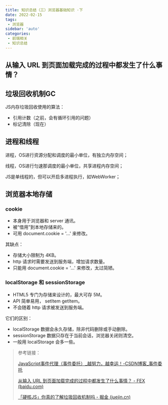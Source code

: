 ```yaml
---
title: 知识总结（三）浏览器基础知识 ·下
date: 2022-02-15
tags:
 - 浏览器
sidebar: 'auto'
categories:
 - 前端相关
 - 知识总结
---
```


## 从输入 URL 到页面加载完成的过程中都发生了什么事情？

## 垃圾回收机制GC

JS内存垃圾回收使用的算法：

+ 引用计数（之前，会有循环引用的问题）
+ 标记清除（现在）

## 进程和线程

进程，OS进行资源分配和调度的最小单位，有独立内存空间；

线程，OS进行匀速那调度的最小单位，共享进程内存空间；

JS是单线程的，但可以开启多进程执行，如WebWorker；

## 浏览器本地存储

### cookie

- 本身用于浏览器和 server 通讯。
- 被“借用”到本地存储来的。
- 可用 document.cookie = '...' 来修改。

其缺点：

- 存储大小限制为 4KB。
- http 请求时需要发送到服务端，增加请求数量。
- 只能用 document.cookie = '...' 来修改，太过简陋。

### localStorage 和 sessionStorage

- HTML5 专门为存储来设计的，最大可存 5M。
- API 简单易用， setItem getItem。
- 不会随着 http 请求被发送到服务端。

它们的区别：

- localStorage 数据会永久存储，除非代码删除或手动删除。
- sessionStorage 数据只存在于当前会话，浏览器关闭则清空。
- 一般用 localStorage 会多一些。

> 参考链接：
>
> [JavaScript事件代理（事件委托）_越努力，越幸运！-CSDN博客_事件委托](https://blog.csdn.net/qq_38128179/article/details/86293394)
>
> [从输入 URL 到页面加载完成的过程中都发生了什么事情？ - FEX (baidu.com)](http://fex.baidu.com/blog/2014/05/what-happen/)
>
> [「硬核JS」你真的了解垃圾回收机制吗 - 掘金 (juejin.cn)](https://juejin.cn/post/6981588276356317214#heading-0)

